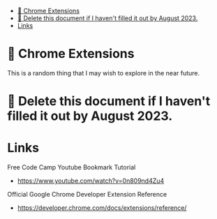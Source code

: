 - [🚧 Chrome Extensions](#-chrome-extensions)
- [🚧 Delete this document if I haven't filled it out by August 2023.](#-delete-this-document-if-i-havent-filled-it-out-by-august-2023)
- [Links](#links)

# 🚧 Chrome Extensions

This is a random thing that I may wish to explore in the near future.

# 🚧 Delete this document if I haven't filled it out by August 2023.

# Links

Free Code Camp Youtube Bookmark Tutorial

- https://www.youtube.com/watch?v=0n809nd4Zu4

Official Google Chrome Developer Extension Reference

- https://developer.chrome.com/docs/extensions/reference/
